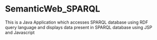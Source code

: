# SemanticWeb_SPARQL

This is a Java Application which accesses SPARQL database using RDF query language and displays data present in SPARQL database using JSP and Javascript
